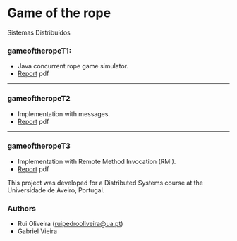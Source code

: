 # Game of the rope
Sistemas Distribuídos


### gameoftheropeT1:
* Java concurrent rope game simulator.
* [Report](https://github.com/ruipoliveira/gameoftherope/blob/master/docs/SD_trabalho1_report(version_pt).pdf) pdf 

---
### gameoftheropeT2
* Implementation with messages. 
* [Report](https://github.com/ruipoliveira/gameoftherope/blob/master/docs/SD_trabalho2_report(version_pt).pdf) pdf 

---
### gameoftheropeT3
* Implementation with Remote Method Invocation (RMI). 
* [Report](https://github.com/ruipoliveira/gameoftherope/blob/master/docs/SD_trabalho3_report(version_pt).pdf) pdf 


This project was developed for a Distributed Systems course at the Universidade de Aveiro, Portugal.

### Authors

* Rui Oliveira (ruipedrooliveira@ua.pt)
* Gabriel Vieira
